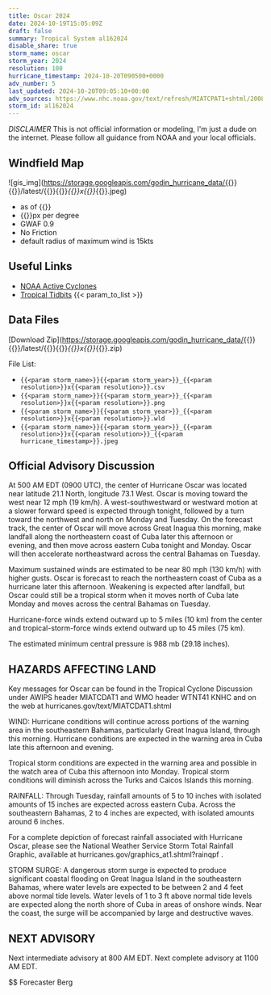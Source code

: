 ```yaml
---
title: Oscar 2024
date: 2024-10-19T15:05:09Z
draft: false
summary: Tropical System al162024
disable_share: true
storm_name: oscar
storm_year: 2024
resolution: 100
hurricane_timestamp: 2024-10-20T090500+0000
adv_number: 5
last_updated: 2024-10-20T09:05:10+00:00
adv_sources: https://www.nhc.noaa.gov/text/refresh/MIATCPAT1+shtml/200844.shtml;https://www.nhc.noaa.gov/refresh/graphics_at1+shtml/084536.shtml?cone
storm_id: al162024
---
```

*DISCLAIMER* This is not official information or modeling, I'm just a dude on the internet.  Please follow all guidance from NOAA and your local officials.

## Windfield Map
![gis_img](https://storage.googleapis.com/godin_hurricane_data/{{<param storm_name>}}{{<param storm_year>}}/latest/{{<param storm_name>}}{{<param storm_year>}}_{{<param resolution>}}x{{<param resolution>}}_{{<param hurricane_timestamp>}}.jpeg)

- as of {{<param last_updated>}}
- {{<param resolution>}}px per degree
- GWAF 0.9
- No Friction
- default radius of maximum wind is 15kts

## Useful Links
- [NOAA Active Cyclones](https://www.nhc.noaa.gov/)
- [Tropical Tidbits](https://www.tropicaltidbits.com/storminfo/)
{{< param_to_list >}}

## Data Files
[Download Zip](https://storage.googleapis.com/godin_hurricane_data/{{<param storm_name>}}{{<param storm_year>}}/latest/{{<param storm_name>}}{{<param storm_year>}}_{{<param resolution>}}x{{<param resolution>}}_{{<param hurricane_timestamp>}}.zip)

File List:
- `{{<param storm_name>}}{{<param storm_year>}}_{{<param resolution>}}x{{<param resolution>}}.csv`
- `{{<param storm_name>}}{{<param storm_year>}}_{{<param resolution>}}x{{<param resolution>}}.png`
- `{{<param storm_name>}}{{<param storm_year>}}_{{<param resolution>}}x{{<param resolution>}}.wld`
- `{{<param storm_name>}}{{<param storm_year>}}_{{<param resolution>}}x{{<param resolution>}}_{{<param hurricane_timestamp>}}.jpeg`


## Official Advisory Discussion
At 500 AM EDT (0900 UTC), the center of Hurricane Oscar was located
near latitude 21.1 North, longitude 73.1 West.  Oscar is moving
toward the west near 12 mph (19 km/h).  A west-southwestward or 
westward motion at a slower forward speed is expected through 
tonight, followed by a turn toward the northwest and north on 
Monday and Tuesday.  On the forecast track, the center of Oscar 
will move across Great Inagua this morning, make landfall along the 
northeastern coast of Cuba later this afternoon or evening, and 
then move across eastern Cuba tonight and Monday.  Oscar will then 
accelerate northeastward across the central Bahamas on Tuesday.
 
Maximum sustained winds are estimated to be near 80 mph (130 km/h) 
with higher gusts.  Oscar is forecast to reach the northeastern 
coast of Cuba as a hurricane later this afternoon.  Weakening is 
expected after landfall, but Oscar could still be a tropical storm 
when it moves north of Cuba late Monday and moves across the central 
Bahamas on Tuesday.
 
Hurricane-force winds extend outward up to 5 miles (10 km) from the
center and tropical-storm-force winds extend outward up to 45 miles
(75 km).
 
The estimated minimum central pressure is 988 mb (29.18 inches).
 
 
HAZARDS AFFECTING LAND
----------------------
Key messages for Oscar can be found in the Tropical Cyclone
Discussion under AWIPS header MIATCDAT1 and WMO header WTNT41 KNHC
and on the web at hurricanes.gov/text/MIATCDAT1.shtml
 
WIND:  Hurricane conditions will continue across portions of the
warning area in the southeastern Bahamas, particularly Great Inagua
Island, through this morning.  Hurricane conditions are expected in
the warning area in Cuba late this afternoon and evening.
 
Tropical storm conditions are expected in the warning area and
possible in the watch area of Cuba this afternoon into Monday.
Tropical storm conditions will diminish across the Turks and Caicos
Islands this morning.
 
RAINFALL: Through Tuesday, rainfall amounts of 5 to 10 inches with
isolated amounts of 15 inches are expected across eastern Cuba.
Across the southeastern Bahamas, 2 to 4 inches are expected, with
isolated amounts around 6 inches.
 
For a complete depiction of forecast rainfall associated with
Hurricane Oscar, please see the National Weather Service Storm Total
Rainfall Graphic, available at
hurricanes.gov/graphics_at1.shtml?rainqpf .
 
STORM SURGE: A dangerous storm surge is expected to produce
significant coastal flooding on Great Inagua Island in the
southeastern Bahamas, where water levels are expected to be between
2 and 4 feet above normal tide levels.  Water levels of 1 to 3 ft
above normal tide levels are expected along the north shore of Cuba
in areas of onshore winds.  Near the coast, the surge will be
accompanied by large and destructive waves.
 
 
NEXT ADVISORY
-------------
Next intermediate advisory at 800 AM EDT.
Next complete advisory at 1100 AM EDT.
 
$$
Forecaster Berg